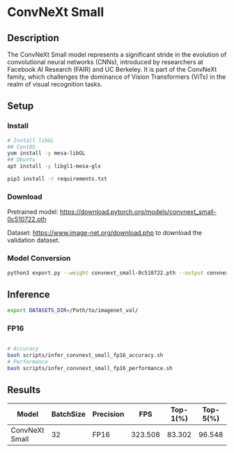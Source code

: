 # ConvNeXt Small

## Description

The ConvNeXt Small model represents a significant stride in the evolution of convolutional neural networks (CNNs), introduced by researchers at Facebook AI Research (FAIR) and UC Berkeley. It is part of the ConvNeXt family, which challenges the dominance of Vision Transformers (ViTs) in the realm of visual recognition tasks.

## Setup

### Install

```bash
# Install libGL
## CentOS
yum install -y mesa-libGL
## Ubuntu
apt install -y libgl1-mesa-glx

pip3 install -r requirements.txt
```

### Download

Pretrained model: <https://download.pytorch.org/models/convnext_small-0c510722.pth>

Dataset: <https://www.image-net.org/download.php> to download the validation dataset.

### Model Conversion

```bash
python3 export.py --weight convnext_small-0c510722.pth --output convnext_small.onnx
```

## Inference

```bash
export DATASETS_DIR=/Path/to/imagenet_val/
```

### FP16

```bash

# Accuracy
bash scripts/infer_convnext_small_fp16_accuracy.sh
# Performance
bash scripts/infer_convnext_small_fp16_performance.sh
```

## Results

| Model          | BatchSize | Precision | FPS     | Top-1(%) | Top-5(%) |
| -------------- | --------- | --------- | ------- | -------- | -------- |
| ConvNeXt Small | 32        | FP16      | 323.508 | 83.302   | 96.548   |
